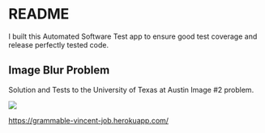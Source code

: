 # README

I built this Automated Software Test app to ensure good test coverage and release perfectly tested code.

## Image Blur Problem

Solution and Tests to the University of Texas at Austin Image #2 problem.

![](./images/screenshot.png)

https://grammable-vincent-job.herokuapp.com/
